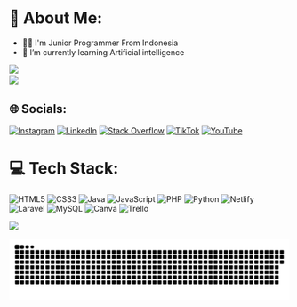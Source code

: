 # 💫 About Me:
- 🧑‍💻 I'm Junior Programmer From Indonesia
- 🌱 I’m currently learning Artificial intelligence  

<img src="https://www.wingstechsolutions.com/wp-content/uploads/2022/03/full-stack-development.gif">
<div align="rigt">
<img src="https://komarev.com/ghpvc/?username=admvx02&&style=flat-square" align="rigt" />
</div>  

## 🌐 Socials:
[![Instagram](https://img.shields.io/badge/Instagram-%23E4405F.svg?logo=Instagram&logoColor=white)](https://instagram.com/admvx_) [![LinkedIn](https://img.shields.io/badge/LinkedIn-%230077B5.svg?logo=linkedin&logoColor=white)](https://linkedin.com/in/muhammad-adam-romadhon-1b165a240) [![Stack Overflow](https://img.shields.io/badge/-Stackoverflow-FE7A16?logo=stack-overflow&logoColor=white)](https://stackoverflow.com/users/20607219) [![TikTok](https://img.shields.io/badge/TikTok-%23000000.svg?logo=TikTok&logoColor=white)](https://tiktok.com/@@admvx_) [![YouTube](https://img.shields.io/badge/YouTube-%23FF0000.svg?logo=YouTube&logoColor=white)](https://youtube.com/@xgyygaming) 

# 💻 Tech Stack:
![HTML5](https://img.shields.io/badge/html5-%23E34F26.svg?style=for-the-badge&logo=html5&logoColor=white) ![CSS3](https://img.shields.io/badge/css3-%231572B6.svg?style=for-the-badge&logo=css3&logoColor=white) ![Java](https://img.shields.io/badge/java-%23ED8B00.svg?style=for-the-badge&logo=java&logoColor=white) ![JavaScript](https://img.shields.io/badge/javascript-%23323330.svg?style=for-the-badge&logo=javascript&logoColor=%23F7DF1E) ![PHP](https://img.shields.io/badge/php-%23777BB4.svg?style=for-the-badge&logo=php&logoColor=white) ![Python](https://img.shields.io/badge/python-3670A0?style=for-the-badge&logo=python&logoColor=ffdd54) ![Netlify](https://img.shields.io/badge/netlify-%23000000.svg?style=for-the-badge&logo=netlify&logoColor=#00C7B7) ![Laravel](https://img.shields.io/badge/laravel-%23FF2D20.svg?style=for-the-badge&logo=laravel&logoColor=white) ![MySQL](https://img.shields.io/badge/mysql-%2300f.svg?style=for-the-badge&logo=mysql&logoColor=white) ![Canva](https://img.shields.io/badge/Canva-%2300C4CC.svg?style=for-the-badge&logo=Canva&logoColor=white) ![Trello](https://img.shields.io/badge/Trello-%23026AA7.svg?style=for-the-badge&logo=Trello&logoColor=white)

![](https://github-readme-stats.vercel.app/api/top-langs/?username=admvx02&theme=dark&hide_border=false&include_all_commits=false&count_private=false&layout=compact)



<a href=#><img src="contributions.svg"></a>



